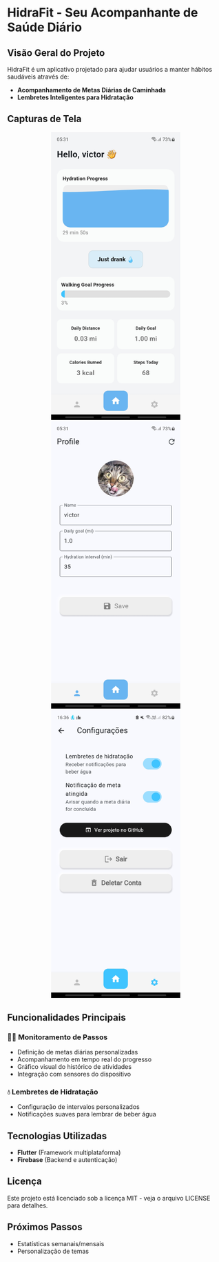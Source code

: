 # HidraFit - Seu Acompanhante de Saúde Diário

## Visão Geral do Projeto

HidraFit é um aplicativo projetado para ajudar usuários a manter hábitos saudáveis através de:

- **Acompanhamento de Metas Diárias de Caminhada**
- **Lembretes Inteligentes para Hidratação**

## Capturas de Tela

<p align="center">
  <img src="screenshots/home.jpg" alt="Tela Inicial" width="300"/>
  <img src="screenshots/profile.jpg" alt="Tela de Perfil" width="300"/>
  <img src="screenshots/config.jpg" alt="Tela de Configurações" width="300"/>
</p>

## Funcionalidades Principais

### 🚶‍♂️ Monitoramento de Passos

- Definição de metas diárias personalizadas
- Acompanhamento em tempo real do progresso
- Gráfico visual do histórico de atividades
- Integração com sensores do dispositivo

### 💧 Lembretes de Hidratação

- Configuração de intervalos personalizados
- Notificações suaves para lembrar de beber água

## Tecnologias Utilizadas

- **Flutter** (Framework multiplataforma)
- **Firebase** (Backend e autenticação)

## Licença

Este projeto está licenciado sob a licença MIT - veja o arquivo LICENSE para detalhes.

## Próximos Passos

- Estatísticas semanais/mensais
- Personalização de temas
